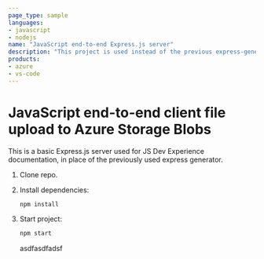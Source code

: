 ```yaml
---
page_type: sample
languages:
- javascript
- nodejs
name: "JavaScript end-to-end Express.js server"
description: "This project is used instead of the previous express-generator."
products:
- azure
- vs-code
---
```


# JavaScript end-to-end client file upload to Azure Storage Blobs

This is a basic Express.js server used for JS Dev Experience documentation, in place of the previously used express generator. 

1. Clone repo.

1. Install dependencies: 

    ```bash
    npm install
    ```

1. Start project: 

    ```bash
    npm start
    ```


    asdfasdfadsf